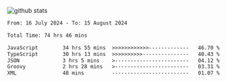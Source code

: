 
![github stats](https://github-readme-stats.vercel.app/api?username=realmahd1&show_icons=true&theme=codeSTACKr&hide_rank=true&count_private=true)

<!--START_SECTION:waka-->

```txt
From: 16 July 2024 - To: 15 August 2024

Total Time: 74 hrs 46 mins

JavaScript        34 hrs 55 mins  >>>>>>>>>>>>-------------   46.70 %
TypeScript        30 hrs 13 mins  >>>>>>>>>>---------------   40.43 %
JSON              3 hrs 5 mins    >------------------------   04.12 %
Groovy            2 hrs 28 mins   >------------------------   03.31 %
XML               48 mins         -------------------------   01.07 %
```

<!--END_SECTION:waka-->
